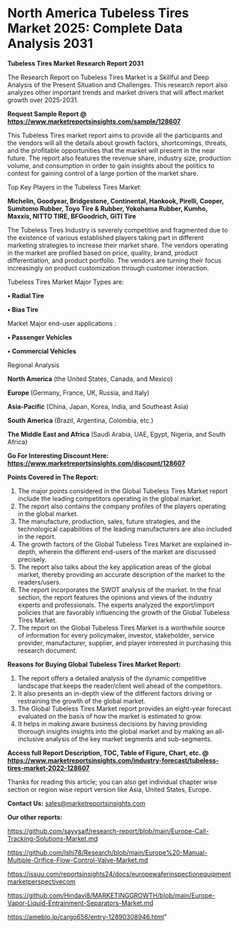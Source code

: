 # North America Tubeless Tires Market 2025: Complete Data Analysis 2031

<strong>Tubeless Tires Market Research Report 2031</strong>

The Research Report on Tubeless Tires Market is a Skillful and Deep Analysis of the Present Situation and Challenges. This research report also analyzes other important trends and market drivers that will affect market growth over 2025-2031.

<strong>Request Sample Report @ <a href=https://www.marketreportsinsights.com/sample/128607>https://www.marketreportsinsights.com/sample/128607</a></strong>

This Tubeless Tires market report aims to provide all the participants and the vendors will all the details about growth factors, shortcomings, threats, and the profitable opportunities that the market will present in the near future. The report also features the revenue share, industry size, production volume, and consumption in order to gain insights about the politics to contest for gaining control of a large portion of the market share.

Top Key Players in the Tubeless Tires Market:

<strong>Michelin, Goodyear, Bridgestone, Continental, Hankook, Pirelli, Cooper, Sumitomo Rubber, Toyo Tire & Rubber, Yokohama Rubber, Kumho, Maxxis, NITTO TIRE, BFGoodrich, GITI Tire</strong>

The Tubeless Tires Industry is severely competitive and fragmented due to the existence of various established players taking part in different marketing strategies to increase their market share. The vendors operating in the market are profiled based on price, quality, brand, product differentiation, and product portfolio. The vendors are turning their focus increasingly on product customization through customer interaction.

Tubeless Tires Market Major Types are:

<strong>• Radial Tire

• Bias Tire</strong>

Market Major end-user applications :

<strong>• Passenger Vehicles

• Commercial Vehicles</strong>

Regional Analysis

</u><strong><b>North America</b></strong> (the United States, Canada, and Mexico)

<strong><b>Europe </b></strong>(Germany, France, UK, Russia, and Italy)

<strong><b>Asia-Pacific</b></strong> (China, Japan, Korea, India, and Southeast Asia)

<strong><b>South America</b></strong> (Brazil, Argentina, Colombia, etc.)

<strong><b>The Middle East and Africa</b></strong> (Saudi Arabia, UAE, Egypt, Nigeria, and South Africa)

<strong>Go For Interesting Discount Here: <a href=https://www.marketreportsinsights.com/discount/128607>https://www.marketreportsinsights.com/discount/128607</a></strong>

<strong>Points Covered in The Report:</strong>
<ol>
  <li>The major points considered in the Global Tubeless Tires Market report include the leading competitors operating in the global market.</li>
  <li>The report also contains the company profiles of the players operating in the global market.</li>
  <li>The manufacture, production, sales, future strategies, and the technological capabilities of the leading manufacturers are also included in the report.</li>
  <li>The growth factors of the Global Tubeless Tires Market are explained in-depth, wherein the different end-users of the market are discussed precisely.</li>
  <li>The report also talks about the key application areas of the global market, thereby providing an accurate description of the market to the readers/users.</li>
  <li>The report incorporates the SWOT analysis of the market. In the final section, the report features the opinions and views of the industry experts and professionals. The experts analyzed the export/import policies that are favorably influencing the growth of the Global Tubeless Tires Market.</li>
  <li>The report on the Global Tubeless Tires Market is a worthwhile source of information for every policymaker, investor, stakeholder, service provider, manufacturer, supplier, and player interested in purchasing this research document.</li>
</ol>
<strong>Reasons for Buying Global Tubeless Tires Market Report:</strong>

<ol>
  <li>The report offers a detailed analysis of the dynamic competitive landscape that keeps the reader/client well ahead of the competitors.</li>
  <li>It also presents an in-depth view of the different factors driving or restraining the growth of the global market.</li>
  <li>The Global Tubeless Tires Market report provides an eight-year forecast evaluated on the basis of how the market is estimated to grow.</li>
  <li>It helps in making aware business decisions by having providing thorough insights insights into the global market and by making an all-inclusive analysis of the key market segments and sub-segments.</li>
</ol>
<strong>Access full Report Description, TOC, Table of Figure, Chart, etc. @ <a href=https://www.marketreportsinsights.com/industry-forecast/tubeless-tires-market-2022-128607>https://www.marketreportsinsights.com/industry-forecast/tubeless-tires-market-2022-128607</a></strong>


Thanks for reading this article; you can also get individual chapter wise section or region wise report version like Asia, United States, Europe.

<strong>Contact Us:</strong>
sales@marketreportsinsights.com

<strong>Our other reports:</strong>

<a href=https://github.com/sayysaif/research-report/blob/main/Europe-Call-Tracking-Solutions-Market.md>https://github.com/sayysaif/research-report/blob/main/Europe-Call-Tracking-Solutions-Market.md</a>

<a href=https://github.com/Ishi78/Research/blob/main/Europe%20-Manual-Multiple-Orifice-Flow-Control-Valve-Market.md>https://github.com/Ishi78/Research/blob/main/Europe%20-Manual-Multiple-Orifice-Flow-Control-Valve-Market.md</a>

<a href=https://issuu.com/reportsinsights24/docs/europewaferinspectionequipmentmarketperspectivecom>https://issuu.com/reportsinsights24/docs/europewaferinspectionequipmentmarketperspectivecom</a>

<a href=https://github.com/Hindavi8/MARKETINGGROWTH/blob/main/Europe-Vapor-Liquid-Entrainment-Separators-Market.md>https://github.com/Hindavi8/MARKETINGGROWTH/blob/main/Europe-Vapor-Liquid-Entrainment-Separators-Market.md</a>

<a href=https://ameblo.jp/cargo656/entry-12890308946.html>https://ameblo.jp/cargo656/entry-12890308946.html</a>"

